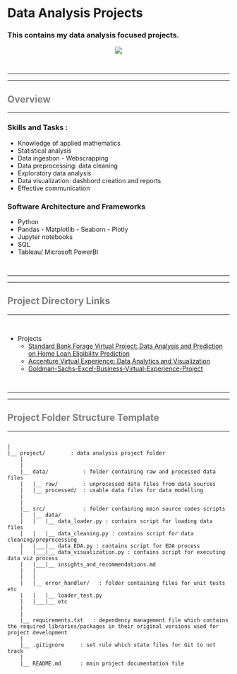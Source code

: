 # Data Analysis Projects  


### This contains my data analysis focused projects. 

<p align="center">

<div style="text-align:center"><img src="https://images.shiksha.com/mediadata/shikshaOnline/mailers/2021/naukri-learning/oct/28oct/What-is-Data-Analysis.jpg" /></div>


</p>




<br>

---
---

## <span style="color:grey"> Overview </span>
---





### __Skills and Tasks__ :

* Knowledge of applied mathematics 
* Statistical analysis
* Data ingestion - Webscrapping
* Data preprocessing: data cleaning
* Exploratory data analysis
* Data visualization: dashbord creation and reports
* Effective communication




### __Software Architecture and Frameworks__ 

* Python
* Pandas - Matplotlib - Seaborn - Plotly
* Jupyter notebooks
* SQL
* Tableau/ Microsoft PowerBI

<br>

---
---
## <span style="color:grey"> Project Directory Links </span>

---

<br>

* Projects
  - [Standard Bank Forage Virtual Project: Data Analysis and Prediction on Home Loan Eligibility Prediction ](https://github.com/ghraciella/Standard-Bank-Data-Analysis-Home-Loan-Eligibility-Prediction)
  - [Accenture Virtual Experience: Data Analytics and Visualization](https://github.com/ghraciella/Accenture-Data-Analytics-and-Visualization-Virtual-Experience)
  - [Goldman-Sachs-Excel-Business-Virtual-Experience-Project](https://github.com/ghraciella/Goldman-Sachs-Excel-Business-Virtual-Experience-Project) 



<br>

---
---

## <span style="color:grey"> Project Folder Structure Template </span>
---

```

|
|__ project/        : data analysis project folder
    |
    |
    |__ data/           : folder containing raw and processed data files
    |   |__ raw/        : unprocessed data files from data sources
    |   |__ processed/  : usable data files for data modelling
    |
    |
    |__ src/            : folder containing main source codes scripts
    |   |__ data/
    |   |   |__ data_loader.py : contains script for loading data files
    |   |   |__ data_cleaning.py : contains script for data cleaning/preprocessing
    |   |___|__ data_EDA.py : contains script for EDA process
    |   |___|__ data_visualization.py : contains script for executing data viz process  
    |   |___|__ insights_and_recommendations.md 
    |   |
    |   |
    |   |__ error_handler/   : folder containing files for unit tests etc
    |   |   |__ loader_test.py
    |   |___|__ etc
    |   
    |
    |__ requirements.txt   : dependency management file which contains the required libraries/packages in their original versions used for project development
    |
    |__ .gitignore     : set rule which state files for Git to not track
    |
    |__ README.md      : main project documentation file


```


